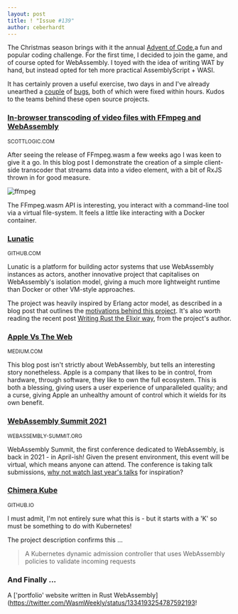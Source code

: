 ```yaml
---
layout: post
title: ! "Issue #139"
author: ceberhardt
---
```


The Christmas season brings with it the annual [Advent of Code](https://adventofcode.com/),a fun and popular coding challenge. For the first time, I decided to join the game, and of course opted for WebAssembly. I toyed with the idea of writing WAT by hand, but instead opted for teh more practical AssemblyScript + WASI.

It has certainly proven a useful exercise, two days in and I've already unearthed a [couple](https://github.com/jedisct1/as-wasi/issues/98) of [bugs](https://github.com/AssemblyScript/assemblyscript/issues/1563), both of which were fixed within hours. Kudos to the teams behind these open source projects.

### [In-browser transcoding of video files with FFmpeg and WebAssembly](https://blog.scottlogic.com/2020/11/23/ffmpeg-webassembly.html)

<small>SCOTTLOGIC.COM</small>

After seeing the release of FFmpeg.wasm a few weeks ago I was keen to give it a go. In this blog post I demonstrate the creation of a simple client-side transcoder that streams data into a video element, with a bit of RxJS thrown in for good measure. 

![ffmpeg](https://wasmweekly.news/img/139-1.jpg)

The FFmpeg.wasm API is interesting, you interact with a command-line tool via a virtual file-system. It feels a little like interacting with a Docker container.

### [Lunatic](https://github.com/lunatic-lang/lunatic)

<small>GITHUB.COM</small>

Lunatic is a platform for building actor systems that use WebAssembly instances as actors, another innovative project that capitalises on WebAssembly's isolation model, giving a much more lightweight runtime than Docker or other VM-style approaches.

The project was heavily inspired by Erlang actor model, as described in a blog post that outlines the [motivations behind this project](https://kolobara.com/lunatic/index.html#motivation). It's also worth reading the recent post [Writing Rust the Elixir way](https://dev.to/bkolobara/writing-rust-the-elixir-way-2lm8), from the project's author.

### [Apple Vs The Web](https://alexstlouis.medium.com/apple-vs-the-web-e88b9362c010)

<small>MEDIUM.COM</small>

This blog post isn't strictly about WebAssembly, but tells an interesting story nonetheless. Apple is a company that likes to be in control, from hardware, through software, they like to own the full ecosystem. This is both a blessing, giving users a user experience of unparalleled quality; and a curse, giving Apple an unhealthy amount of control which it wields for its own benefit. 

### [WebAssembly Summit 2021](https://webassembly-summit.org/)

<small>WEBASSEMBLY-SUMMIT.ORG</small>

WebAssembly Summit, the first conference dedicated to WebAssembly, is back in 2021 - in April-ish! Given the present environment, this event will be virtual, which means anyone can attend. The conference is taking talk submissions, [why not watch last year's talks](https://www.youtube.com/c/WebAssemblySummit) for inspiration?

### [Chimera Kube](https://chimera-kube.github.io/)

<small>GITHUB.IO</small>

I must admit, I'm not entirely sure what this is - but it starts with a 'K' so must be something to do with Kubernetes!

The project description confirms this ...

> A Kubernetes dynamic admission controller that uses WebAssembly policies to validate incoming requests

### And Finally ...

A ['portfolio' website written in Rust WebAssembly](https://twitter.com/WasmWeekly/status/1334193254787592193!
